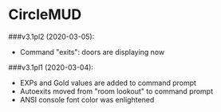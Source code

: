 # CircleMUD
###v3.1pl2 (2020-03-05):

* Command "exits": doors are displaying now

###v3.1pl1 (2020-03-04):

* EXPs and Gold values are added to command prompt
* Autoexits moved from "room lookout" to command prompt
* ANSI console font color was enlightened
